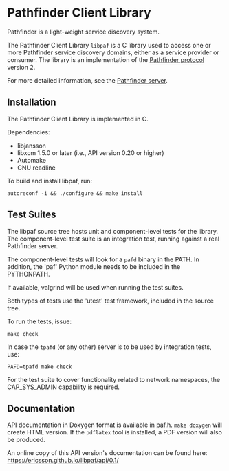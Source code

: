 # Pathfinder Client Library

Pathfinder is a light-weight service discovery system.

The Pathfinder Client Library `libpaf` is a C library used to access
one or more Pathfinder service discovery domains, either as a service
provider or consumer. The library is an implementation of the
[Pathfinder
protocol](https://github.com/Ericsson/paf/blob/master/doc/PROTOCOL.md)
version 2.

For more detailed information, see the [Pathfinder
server](https://github.com/Ericsson/paf/blob/master/README.md).

## Installation

The Pathfinder Client Library is implemented in C.

Dependencies:

* libjansson
* libxcm 1.5.0 or later (i.e., API version 0.20 or higher)
* Automake
* GNU readline

To build and install libpaf, run:

```
autoreconf -i && ./configure && make install
```

## Test Suites

The libpaf source tree hosts unit and component-level tests for the
library. The component-level test suite is an integration test,
running against a real Pathfinder server.

The component-level tests will look for a `pafd` binary in the
PATH. In addition, the 'paf' Python module needs to be included in the
PYTHONPATH.

If available, valgrind will be used when running the test suites.

Both types of tests use the 'utest' test framework, included in the
source tree.

To run the tests, issue:

```
make check
```

In case the `tpafd` (or any other) server is to be used by integration
tests, use:

```
PAFD=tpafd make check
```

For the test suite to cover functionality related to network
namespaces, the CAP_SYS_ADMIN capability is required.

## Documentation

API documentation in Doxygen format is available in paf.h. `make
doxygen` will create HTML version. If the `pdflatex` tool is
installed, a PDF version will also be produced.

An online copy of this API version's documentation can be found here:
https://ericsson.github.io/libpaf/api/0.1/
